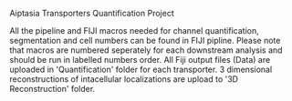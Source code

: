 Aiptasia Transporters Quantification Project

All the pipeline and FIJI macros needed for channel quantification, segmentation and cell numbers can be found in FIJI pipline. Please note that macros are numbered seperately for each downstream analysis and should be run in labelled numbers order.
All Fiji output files (Data) are uploaded in 'Quantification' folder for each transporter. 3 dimensional reconstructions of intacellular localizations are upload to '3D Reconstruction' folder.
